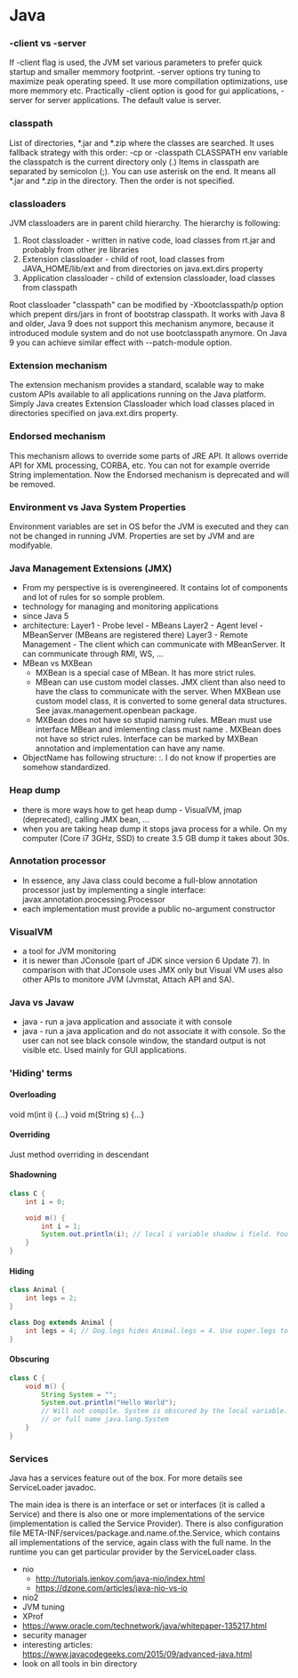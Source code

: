 Java
=============

### -client vs -server
If -client flag is used, the JVM set various parameters to prefer quick startup
and smaller memmory footprint. -server options try tuning to maximize peak operating
speed. It use more compillation optimizations, use more memmory etc. Practically
-client option is good for gui applications, -server for server applications. The default value is server.

### classpath
List of directories, *.jar and *.zip where the classes are searched. It uses fallback strategy with this order:
  -cp or -classpath
  CLASSPATH env variable
  the classpatch is the current directory only (.)
Items in classpath are separated by semicolon (;). You can use asterisk on the end. It means all *.jar and *.zip
in the directory. Then the order is not specified.

### classloaders
JVM classloaders are in parent child hierarchy. The hierarchy is following:
1. Root classloader - written in native code, load classes from rt.jar and probably from other jre libraries
2. Extension classloader - child of root, load classes from JAVA_HOME/lib/ext and from directories on java.ext.dirs
   property
3. Application classloader - child of extension classloader, load classes from classpath

Root classloader "classpath" can be modified by -Xbootclasspath/p option which prepent dirs/jars in front of
bootstrap classpath. It works with Java 8 and older, Java 9 does not support this mechanism anymore, because it
introduced module system and do not use bootclasspath anymore. On Java 9 you can achieve similar effect with
--patch-module option.

### Extension mechanism
The extension mechanism provides a standard, scalable way to make custom APIs available to all applications running on 
the Java platform. Simply Java creates Extension Classloader which load classes placed in directories specified on
java.ext.dirs property.

### Endorsed mechanism
This mechanism allows to override some parts of JRE API. It allows override API for XML processing, CORBA, etc. You
can not for example override String implementation. Now the Endorsed mechanism is deprecated and will be removed.

### Environment vs Java System Properties
Environment variables are set in OS befor the JVM is executed and they can not be changed in running JVM.
Properties are set by JVM and are modifyable.

### Java Management Extensions (JMX)
* From my perspective is is overengineered. It contains lot of components and lot of rules for so somple problem.
* technology for managing and monitoring applications
* since Java 5
* architecture:
  Layer1 - Probe level - MBeans
  Layer2 - Agent level - MBeanServer (MBeans are registered there)
  Layer3 - Remote Management - The client which can communicate with MBeanServer. It can communicate through RMI, WS, ...
* MBean vs MXBean
  * MXBean is a special case of MBean. It has more strict rules.
  * MBean can use custom model classes. JMX client than also need to have the class to communicate with the server.
    When MXBean use custom model class, it is converted to some general data structures. See javax.management.openbean
    package.
  * MXBean does not have so stupid naming rules. MBean must use interface <Name>MBean and imlementing class must name
    <Name>. MXBean does not have so strict rules. Interface can be marked by MXBean annotation and implementation
    can have any name.
* ObjectName has following structure: <domain>:<properties>. I do not know if properties are somehow standardized.

### Heap dump
* there is more ways how to get heap dump - VisualVM, jmap (deprecated), calling JMX bean, ...
* when you are taking heap dump it stops java process for a while. On my computer (Core i7 3GHz, SSD) to create 3.5 GB
  dump it takes about 30s.
  
### Annotation processor
* In essence, any Java class could become a full-blow annotation processor just by implementing a single interface:
 javax.annotation.processing.Processor
* each implementation must provide a public no-argument constructor

### VisualVM
* a tool for JVM monitoring
* it is newer than JConsole (part of JDK since version 6 Update 7). In comparison with that JConsole uses JMX only but 
  Visual VM uses also other APIs to monitore JVM (Jvmstat, Attach API and SA).
  
### Java vs Javaw
* java - run a java application and associate it with console
* java - run a java application and do not associate it with console. So the user can not see
         black console window, the standard output is not visible etc. Used mainly for GUI
         applications.

### 'Hiding' terms

#### Overloading
void m(int i) {...}
void m(String s) {...}

#### Overriding
Just method overriding in descendant

#### Shadowning
```Java
class C {
    int i = 0;

    void m() {
        int i = 1;
        System.out.println(i); // local i variable shadow i field. You must use this.i to access field
    }
}
```

#### Hiding
```Java
class Animal {
    int legs = 2;
}

class Dog extends Animal {
    int legs = 4; // Dog.legs hides Animal.legs = 4. Use super.legs to access superclass field
}
```

#### Obscuring
```Java
class C {
    void m() {
        String System = "";
        System.out.println("Hello World"); 
        // Will not compile. System is obscured by the local variable. You must use static import
        // or full name java.lang.System
    }
}
```

### Services
Java has a services feature out of the box. For more details see ServiceLoader javadoc.

The main idea is there is an interface or set or interfaces (it is called a Service) and there is also one
or more implementations of the service (implementation is called the Service Provider). There is
also configuration file META-INF/services/package.and.name.of.the.Service, which contains all
implementations of the service, again class with the full name. In the runtime you can get particular
provider by the ServiceLoader class.




* nio
  * http://tutorials.jenkov.com/java-nio/index.html
  * https://dzone.com/articles/java-nio-vs-io
* nio2
* JVM tuning
* XProf
* https://www.oracle.com/technetwork/java/whitepaper-135217.html
* security manager
* interesting articles: https://www.javacodegeeks.com/2015/09/advanced-java.html
* look on all tools in bin directory

